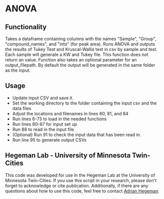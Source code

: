 # ANOVA
## Functionality
Takes a dataframe containing columns with the names "Sample", "Group", "compound_names", and "into" (for peak area). Runs ANOVA and outputs the results of Tukey Test and Kruscal-Wallis test in csv by sample and test. Each sample will generate a KW and Tukey file. This function does not return an value. Function also takes an optional parameter for an output_filepath. By default the output will be generated in the same folder as the input. 

## Usage
* Update input CSV and save it. 
* Set the working directory to the folder containing the input csv and the data files
* Adjust the locations and filenames in lines 80, 81, and 84
* Run lines 6-73 to load in the needed functions
* Run lines 80-87 for input set up
* Run 88 to read in the input file
* (Optional) Run 91 to check the input data that has been read in.
* Run line 95 to generate output CSVs

## Hegeman Lab - University of Minnesota Twin-Cities
This code was developed for use in the Hegeman Lab at the University of Minnesota Twin-Cities. If you use this script in your research, please don't forget to acknowledge or cite publication. Additionally, if there are any questions about how to use this code, feel free to contact [Adrian Hegeman](mailto:hegem007@umn.edu). 
